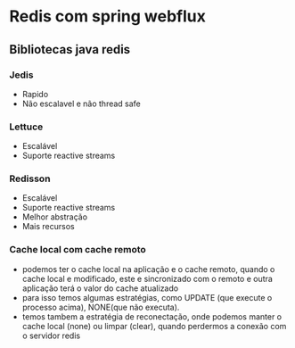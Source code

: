 # Redis com spring webflux

## Bibliotecas java redis

### Jedis
- Rapido
- Não escalavel e não thread safe

### Lettuce
- Escalável
- Suporte reactive streams

### Redisson
- Escalável
- Suporte reactive streams
- Melhor abstração
- Mais recursos

### Cache local com cache remoto
- podemos ter o cache local na aplicação e o cache remoto, quando o cache local e modificado, este e sincronizado com o remoto e outra aplicação terá o valor do cache atualizado
- para isso temos algumas estratégias, como UPDATE (que execute o processo acima), NONE(que não executa).
- temos tambem a estratégia de reconectação, onde podemos manter o cache local (none) ou limpar (clear), quando perdermos a conexão com o servidor redis